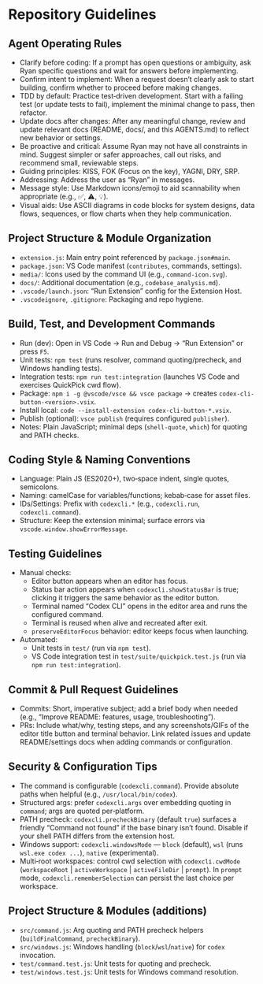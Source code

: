 # Repository Guidelines

## Agent Operating Rules
- Clarify before coding: If a prompt has open questions or ambiguity, ask Ryan specific questions and wait for answers before implementing.
- Confirm intent to implement: When a request doesn’t clearly ask to start building, confirm whether to proceed before making changes.
- TDD by default: Practice test‑driven development. Start with a failing test (or update tests to fail), implement the minimal change to pass, then refactor.
- Update docs after changes: After any meaningful change, review and update relevant docs (README, docs/, and this AGENTS.md) to reflect new behavior or settings.
- Be proactive and critical: Assume Ryan may not have all constraints in mind. Suggest simpler or safer approaches, call out risks, and recommend small, reviewable steps.
- Guiding principles: KISS, FOK (Focus on the key), YAGNI, DRY, SRP.
- Addressing: Address the user as “Ryan” in messages.
- Message style: Use Markdown icons/emoji to aid scannability when appropriate (e.g., ✅, ⚠️, 💡).
- Visual aids: Use ASCII diagrams in code blocks for system designs, data flows, sequences, or flow charts when they help communication.

## Project Structure & Module Organization
- `extension.js`: Main entry point referenced by `package.json#main`.
- `package.json`: VS Code manifest (`contributes`, commands, settings).
- `media/`: Icons used by the command UI (e.g., `command-icon.svg`).
- `docs/`: Additional documentation (e.g., `codebase_analysis.md`).
- `.vscode/launch.json`: “Run Extension” config for the Extension Host.
- `.vscodeignore`, `.gitignore`: Packaging and repo hygiene.

## Build, Test, and Development Commands
- Run (dev): Open in VS Code → Run and Debug → “Run Extension” or press `F5`.
- Unit tests: `npm test` (runs resolver, command quoting/precheck, and Windows handling tests).
- Integration tests: `npm run test:integration` (launches VS Code and exercises QuickPick cwd flow).
- Package: `npm i -g @vscode/vsce && vsce package` → creates `codex-cli-button-<version>.vsix`.
- Install local: `code --install-extension codex-cli-button-*.vsix`.
- Publish (optional): `vsce publish` (requires configured `publisher`).
- Notes: Plain JavaScript; minimal deps (`shell-quote`, `which`) for quoting and PATH checks.

## Coding Style & Naming Conventions
- Language: Plain JS (ES2020+), two‑space indent, single quotes, semicolons.
- Naming: camelCase for variables/functions; kebab‑case for asset files.
- IDs/Settings: Prefix with `codexcli.*` (e.g., `codexcli.run`, `codexcli.command`).
- Structure: Keep the extension minimal; surface errors via `vscode.window.showErrorMessage`.

## Testing Guidelines
- Manual checks:
  - Editor button appears when an editor has focus.
  - Status bar action appears when `codexcli.showStatusBar` is true; clicking it triggers the same behavior as the editor button.
  - Terminal named “Codex CLI” opens in the editor area and runs the configured command.
  - Terminal is reused when alive and recreated after exit.
  - `preserveEditorFocus` behavior: editor keeps focus when launching.
- Automated:
  - Unit tests in `test/` (run via `npm test`).
  - VS Code integration test in `test/suite/quickpick.test.js` (run via `npm run test:integration`).

## Commit & Pull Request Guidelines
- Commits: Short, imperative subject; add a brief body when needed (e.g., “Improve README: features, usage, troubleshooting”).
- PRs: Include what/why, testing steps, and any screenshots/GIFs of the editor title button and terminal behavior. Link related issues and update README/settings docs when adding commands or configuration.

## Security & Configuration Tips
- The command is configurable (`codexcli.command`). Provide absolute paths when helpful (e.g., `/usr/local/bin/codex`).
- Structured args: prefer `codexcli.args` over embedding quoting in `command`; args are quoted per‑platform.
- PATH precheck: `codexcli.precheckBinary` (default `true`) surfaces a friendly “Command not found” if the base binary isn’t found. Disable if your shell PATH differs from the extension host.
- Windows support: `codexcli.windowsMode` — `block` (default), `wsl` (runs `wsl.exe codex ...`), `native` (experimental).
- Multi‑root workspaces: control cwd selection with `codexcli.cwdMode` (`workspaceRoot` | `activeWorkspace` | `activeFileDir` | `prompt`). In `prompt` mode, `codexcli.rememberSelection` can persist the last choice per workspace.

## Project Structure & Modules (additions)
- `src/command.js`: Arg quoting and PATH precheck helpers (`buildFinalCommand`, `precheckBinary`).
- `src/windows.js`: Windows handling (`block`/`wsl`/`native`) for `codex` invocation.
- `test/command.test.js`: Unit tests for quoting and precheck.
- `test/windows.test.js`: Unit tests for Windows command resolution.
